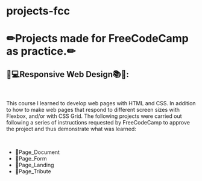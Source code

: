 # projects-fcc
<h1>✏Projects made for FreeCodeCamp as practice.✏</h1>

<h2>📱💻Responsive Web Design📚🎨:</h2>
<br>
<p>This course I learned to develop web pages with HTML and CSS. In addition to how to make web pages that respond to different screen sizes with Flexbox, and/or with CSS Grid. The following projects were carried out following a series of instructions requested by FreeCodeCamp to approve the project and thus demonstrate what was learned:</p>
<br>
<ul>
  <li>📌Page_Document</li>
  <li>📌Page_Form</li>
  <li>📌Page_Landing</li>
  <li>📌Page_Tribute</li>
</ul>



